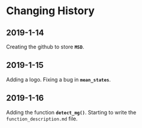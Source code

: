 Changing History
==================================================================

2019-1-14
-------------

Creating the github to store **`MSD`**.

2019-1-15
-------------

Adding a logo.
Fixing a bug in **`mean_states`**.

2019-1-16
-------------

Adding the function **`detect_mg()`**.
Starting to write the `function_description.md` file.


